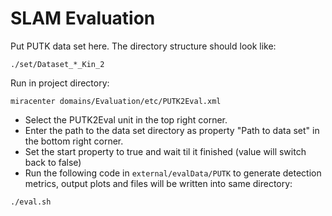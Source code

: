 # SLAM Evaluation
Put PUTK data set here. The directory structure should look like:
```
./set/Dataset_*_Kin_2
```

Run in project directory:
```
miracenter domains/Evaluation/etc/PUTK2Eval.xml
```
- Select the PUTK2Eval unit in the top right corner.
- Enter the path to the data set directory as property "Path to data set" in the bottom right corner.
- Set the start property to true and wait til it finished (value will switch back to false)
- Run the following code in `external/evalData/PUTK` to generate detection metrics, output plots and files will be written into same directory:
```
./eval.sh
```
